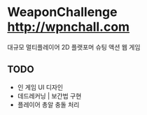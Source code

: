 # WeaponChallenge <http://wpnchall.com>

대규모 멀티플레이어 2D 플랫포머 슈팅 액션 웹 게임

## TODO

-   인 게임 UI 디자인
-   데드레커닝 | 보간법 구현
-   플레이어 총알 충돌 처리
